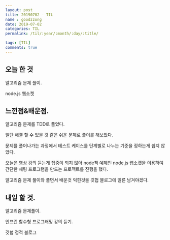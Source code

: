 ```yaml
---
layout: post
title: 20190702 - TIL
name : goodzzong
date: 2019-07-02
categories: TIL
permalink: /til/:year/:month/:day/:title/

tags: [TIL]
comments: true
---
```


## 오늘 한 것

알고리즘 문제 풀이.

node.js 웹소켓 

## 느낀점&배운점.

알고리즘 문제를 TDD로 풀었다. 

일단 해결 할 수 있을 것 같은 쉬운 문제로 풀이를 해보았다. 

문제를 풀어나가는 과정에서 테스트 케이스를 단계별로 나누는 기준을 정하는게 쉽지 않았다.

오늘은 영상 강의 듣는게 집중이 되지 않아 node책 예제인 node.js 웹소켓을 이용하여 간단한 채팅 프로그램을 만드는 프로젝트를 진행을 했다. 

알고리즘 문제 풀이와 풀면서 배운것 익힌것을 깃헙 블로그에 얼른 남겨야겠다. 

## 내일 할 것.

알고리즘 문제풀이.

인프런 함수형 프로그래밍 강의 듣기.

깃헙 정적 블로그